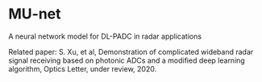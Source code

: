 # MU-net
A neural network model for DL-PADC in radar applications

Related paper: S. Xu, et al, Demonstration of complicated wideband radar signal receiving based on photonic ADCs and a modified deep learning algorithm, Optics Letter, under review, 2020.
